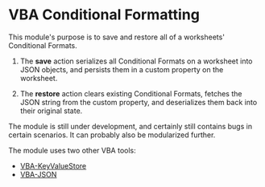 # VBA Conditional Formatting 

This module's purpose is to save and restore all of a worksheets' Conditional Formats. 

1. The **save** action serializes all Conditional Formats on a worksheet into JSON objects, and persists them in a custom property on the worksheet.

2. The **restore** action clears existing Conditional Formats, fetches the JSON string from the custom property, and deserializes them back into their original state.

The module is still under development, and certainly still contains bugs in certain scenarios. It can probably also be modularized further.

The module uses two other VBA tools:
- [VBA-KeyValueStore](https://github.com/lehela/vba-library/tree/master/VBA-KeyValueStore)
- [VBA-JSON](https://github.com/VBA-tools/VBA-JSON)

